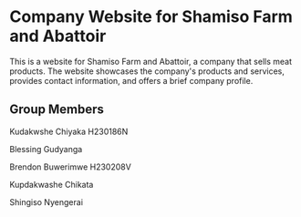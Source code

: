 # Company Website for Shamiso Farm and Abattoir

This is a website for Shamiso Farm and Abattoir, a company that sells meat products. The website showcases the company's products and services, provides contact information, and offers a brief company profile.

## Group Members

Kudakwshe Chiyaka H230186N

Blessing Gudyanga

Brendon Buwerimwe H230208V

Kupdakwashe Chikata

Shingiso Nyengerai
